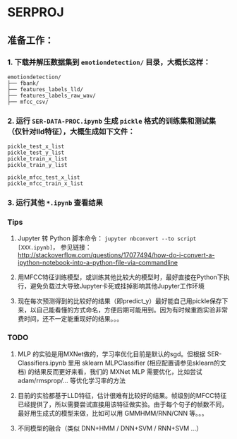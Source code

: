 # SERPROJ

## 准备工作：

### 1. 下载并解压数据集到 `emotiondetection/` 目录，大概长这样：
```
emotiondetection/
├── fbank/
├── features_labels_lld/
├── features_labels_raw_wav/
├── mfcc_csv/
```

### 2. 运行 `SER-DATA-PROC.ipynb` 生成 `pickle` 格式的训练集和测试集（仅针对lld特征），大概生成如下文件：
```
pickle_test_x_list
pickle_test_y_list
pickle_train_x_list
pickle_train_y_list

pickle_mfcc_test_x_list
pickle_mfcc_train_x_list
```

### 3. 运行其他 `*.ipynb` 查看结果



### Tips

1. Jupyter 转 Python 脚本命令： `jupyter nbconvert --to script [XXX.ipynb]`， 参见链接：http://stackoverflow.com/questions/17077494/how-do-i-convert-a-ipython-notebook-into-a-python-file-via-commandline

2. 用MFCC特征训练模型，或训练其他比较大的模型时，最好直接在Python下执行，避免负载过大导致Jupyter卡死或挂掉影响其他Jupyter工作环境

3. 现在每次预测得到的比较好的结果（即predict_y）最好能自己用pickle保存下来，以自己能看懂的方式命名，方便后期可能用到。因为有时候重跑实验非常费时间，还不一定能重现好的结果。。。



### TODO

1. MLP 的实验是用MXNet做的，学习率优化目前是默认的sgd。但根据 SER-Classifiers.ipynb 里用 sklearn MLPClassifier (相应配置请参见sklearn的文档) 的结果反而更好来看，我们的 MXNet MLP 需要优化，比如尝试 adam/rmsprop/... 等优化学习率的方法

2. 目前的实验都基于LLD特征，估计很难有比较好的结果。帧级别的MFCC特征已经提供了，所以需要尝试直接用该特征做实验。由于每个句子的帧数不同，最好用生成式的模型来做，比如可以用 GMMHMM/RNN/CNN 等。。。

3. 不同模型的融合（类似 DNN+HMM / DNN+SVM / RNN+SVM ...）
